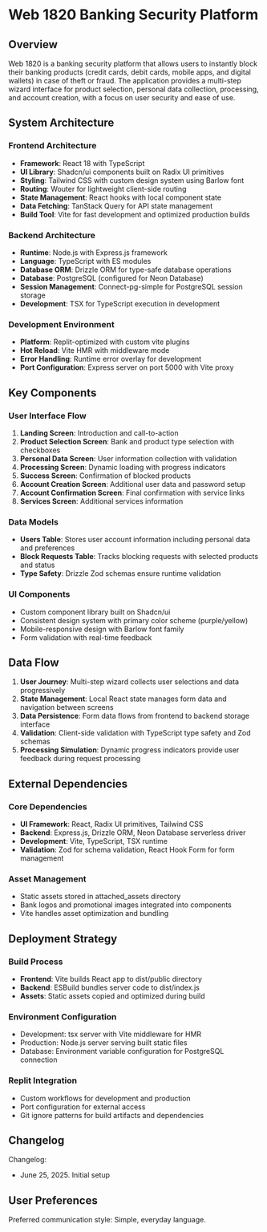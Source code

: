 # Web 1820 Banking Security Platform

## Overview

Web 1820 is a banking security platform that allows users to instantly block their banking products (credit cards, debit cards, mobile apps, and digital wallets) in case of theft or fraud. The application provides a multi-step wizard interface for product selection, personal data collection, processing, and account creation, with a focus on user security and ease of use.

## System Architecture

### Frontend Architecture
- **Framework**: React 18 with TypeScript
- **UI Library**: Shadcn/ui components built on Radix UI primitives
- **Styling**: Tailwind CSS with custom design system using Barlow font
- **Routing**: Wouter for lightweight client-side routing
- **State Management**: React hooks with local component state
- **Data Fetching**: TanStack Query for API state management
- **Build Tool**: Vite for fast development and optimized production builds

### Backend Architecture
- **Runtime**: Node.js with Express.js framework
- **Language**: TypeScript with ES modules
- **Database ORM**: Drizzle ORM for type-safe database operations
- **Database**: PostgreSQL (configured for Neon Database)
- **Session Management**: Connect-pg-simple for PostgreSQL session storage
- **Development**: TSX for TypeScript execution in development

### Development Environment
- **Platform**: Replit-optimized with custom vite plugins
- **Hot Reload**: Vite HMR with middleware mode
- **Error Handling**: Runtime error overlay for development
- **Port Configuration**: Express server on port 5000 with Vite proxy

## Key Components

### User Interface Flow
1. **Landing Screen**: Introduction and call-to-action
2. **Product Selection Screen**: Bank and product type selection with checkboxes
3. **Personal Data Screen**: User information collection with validation
4. **Processing Screen**: Dynamic loading with progress indicators
5. **Success Screen**: Confirmation of blocked products
6. **Account Creation Screen**: Additional user data and password setup
7. **Account Confirmation Screen**: Final confirmation with service links
8. **Services Screen**: Additional services information

### Data Models
- **Users Table**: Stores user account information including personal data and preferences
- **Block Requests Table**: Tracks blocking requests with selected products and status
- **Type Safety**: Drizzle Zod schemas ensure runtime validation

### UI Components
- Custom component library built on Shadcn/ui
- Consistent design system with primary color scheme (purple/yellow)
- Mobile-responsive design with Barlow font family
- Form validation with real-time feedback

## Data Flow

1. **User Journey**: Multi-step wizard collects user selections and data progressively
2. **State Management**: Local React state manages form data and navigation between screens
3. **Data Persistence**: Form data flows from frontend to backend storage interface
4. **Validation**: Client-side validation with TypeScript type safety and Zod schemas
5. **Processing Simulation**: Dynamic progress indicators provide user feedback during request processing

## External Dependencies

### Core Dependencies
- **UI Framework**: React, Radix UI primitives, Tailwind CSS
- **Backend**: Express.js, Drizzle ORM, Neon Database serverless driver
- **Development**: Vite, TypeScript, TSX runtime
- **Validation**: Zod for schema validation, React Hook Form for form management

### Asset Management
- Static assets stored in attached_assets directory
- Bank logos and promotional images integrated into components
- Vite handles asset optimization and bundling

## Deployment Strategy

### Build Process
- **Frontend**: Vite builds React app to dist/public directory
- **Backend**: ESBuild bundles server code to dist/index.js
- **Assets**: Static assets copied and optimized during build

### Environment Configuration
- Development: tsx server with Vite middleware for HMR
- Production: Node.js server serving built static files
- Database: Environment variable configuration for PostgreSQL connection

### Replit Integration
- Custom workflows for development and production
- Port configuration for external access
- Git ignore patterns for build artifacts and dependencies

## Changelog

Changelog:
- June 25, 2025. Initial setup

## User Preferences

Preferred communication style: Simple, everyday language.